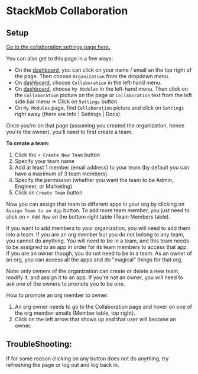 StackMob Collaboration
=====================================

## Setup

[Go to the collaboration settings page here.](https://dashboard.stackmob.com/module/collaboration/settings)

You can also get to this page in a few ways:

* On the [dashboard](https://dashboard.stackmob.com), you can click on your name / email an the top right of the page. Then choose `Organization` from the dropdown menu.
* On [dashboard](https://dashboard.stackmob.com), choose `Collaboration` in the left-hand menu.
* On [dashboard](https://dashboard.stackmob.com), choose `My Modules` in the left-hand menu. Then click on the `Collaboration` picture on the page or `Collaboration` text from the left side bar menu -> Click on `Settings` button 
* On `My Modules` page, find `Collaboration` picture and click on `Settings` right away (there are Info | Settings | Docs).

Once you're on that page (assuming you created the organization, hence you're the owner), you'll need to first create a team.  

**To create a team:**

1. Click the `+ Create New Team` button
2. Specify your team name
3. Add at least 1 member (email address) to your team (by default you can have a maximum of 3 team members).
4. Specify the permission (whether you want the team to be Admin, Engineer, or Marketing) 
5. Click on `Create Team` button

Now you can assign that team to different apps in your org by clicking on `Assign Team to an App` button. 
To add more team member, you just need to click on `+ Add New` on the bottom right table (Team Members table).


If you want to add members to your organization, you will need to add them into a team. 
If you are an org member but you do not belong to any team, you cannot do anything. You will need to be in a team, and this team needs to be assigned to an app in order for its team members to access that app. 
If you are an owner though, you do not need to be in a team. As an owner of an org, you can access all the apps and do "magical" things for that org.

Note: only owners of the organization can create or delete a new team, modify it, and assign it to an app. If you're not an owner, you will need to ask one of the owners to promote you to be one.

How to promote an org member to owner:   
1. An org owner needs to go to the Collaboration page and hover on one of the org member emails (Member table, top right).   
2. Click on the left arrow that shows up and that user will become an owner.  


## TroubleShooting:

If for some reason clicking on any button does not do anything, try refreshing the page or log out and log back in.